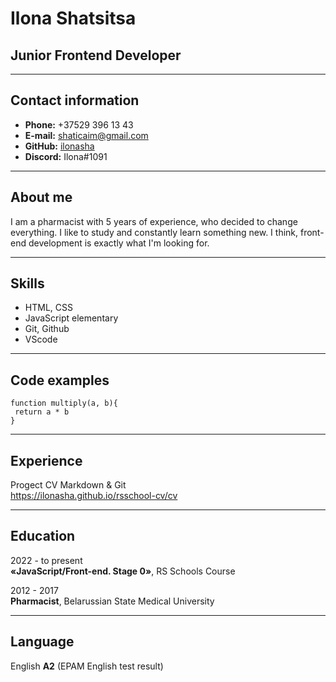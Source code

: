 # Ilona Shatsitsa 
## Junior Frontend Developer
------------------
## Contact information
+ **Phone:** +37529 396 13 43
+ **E-mail:** <shaticaim@gmail.com>
+ **GitHub:** [ilonasha](https://github.com/ilonasha)
+ **Discord:** Ilona#1091

----------------
## About me

I am a pharmacist with 5 years of experience, who decided to change everything. I like to study and constantly learn something new.
I think, front-end development is exactly what I'm looking for.

----------------
## Skills
+ HTML, CSS
+ JavaScript elementary
+ Git, Github
+ VScode

----------------
## Code examples
```
function multiply(a, b){
 return a * b
}
```

-----------------
## Experience
Progect CV Markdown & Git  
<https://ilonasha.github.io/rsschool-cv/cv>

-----------------
## Education
2022 - to present   
  **«JavaScript/Front-end. Stage 0»**, RS Schools Course 

2012 - 2017   
  **Pharmacist**, Belarussian State Medical University

-------------------
## Language
English **A2** (EPAM English test result)
